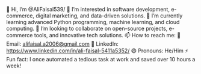 👋 Hi, I’m @AliFaisal539/
👀 I’m interested in software development, e-commerce, digital marketing, and data-driven solutions.
🌱 I’m currently learning advanced Python programming, machine learning, and cloud computing.
💞️ I’m looking to collaborate on open-source projects, e-commerce tools, and innovative tech solutions.
📫 How to reach me:
📧 Email: alifaisal.a2006@gmail.com
💼 LinkedIn: https://www.linkedin.com/in/ali-faisal-5411a5352/
😄 Pronouns: He/Him
⚡ Fun fact: I once automated a tedious task at work and saved over 10 hours a week!

<!---
AliFaisal539/AliFaisal539 is a ✨ special ✨ repository because its `README.md` (this file) appears on your GitHub profile.
You can click the Preview link to take a look at your changes.
--->
